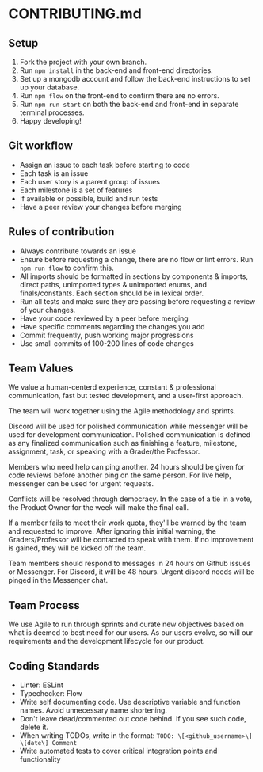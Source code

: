 # CONTRIBUTING.md

## Setup
1. Fork the project with your own branch.
2. Run `npm install` in the back-end and front-end directories.
3. Set up a mongodb account and follow the back-end instructions to set up your database.
4. Run `npm flow` on the front-end to confirm there are no errors.
5. Run `npm run start` on both the back-end and front-end in separate terminal processes.
6. Happy developing!

## Git workflow
- Assign an issue to each task before starting to code
- Each task is an issue
- Each user story is a parent group of issues
- Each milestone is a set of features
- If available or possible, build and run tests
- Have a peer review your changes before merging

## Rules of contribution
- Always contribute towards an issue
- Ensure before requesting a change, there are no flow or lint errors. Run `npm run flow` to confirm this.
- All imports should be formatted in sections by components & imports, direct paths, unimported types & unimported enums, and finals/constants. Each section should be in lexical order.
- Run all tests and make sure they are passing before requesting a review of your changes.
- Have your code reviewed by a peer before merging
- Have specific comments regarding the changes you add
- Commit frequently, push working major progressions
- Use small commits of 100-200 lines of code changes

## Team Values 

We value a human-centerd experience, constant & professional communication, fast but tested development, and a user-first approach.

The team will work together using the Agile methodology and sprints.

Discord will be used for polished communication while messenger will be used for development communication. Polished communication is defined as any finalized communication such as finishing a feature, milestone, assignment, task, or speaking with a Grader/the Professor.

Members who need help can ping another. 24 hours should be given for code reviews before another ping on the same person. For live help, messenger can be used for urgent requests.

Conflicts will be resolved through democracy. In the case of a tie in a vote, the Product Owner for the week will make the final call.

If a member fails to meet their work quota, they'll be warned by the team and requested to improve. After ignoring this initial warning, the Graders/Professor will be contacted to speak with them. If no improvement is gained, they will be kicked off the team.

Team members should respond to messages in 24 hours on Github issues or Messenger. For Discord, it will be 48 hours. Urgent discord needs will be pinged in the Messenger chat.

## Team Process
We use Agile to run through sprints and curate new objectives based on what is deemed to best need for our users. As our users evolve, so will our requirements and the development lifecycle for our product.

## Coding Standards
- Linter: ESLint
- Typechecker: Flow
- Write self documenting code. Use descriptive variable and function names. Avoid unnecessary name shortening.
- Don't leave dead/commented out code behind. If you see such code, delete it.
- When writing TODOs, write in the format: `TODO: \[<github_username>\] \[date\] Comment`
- Write automated tests to cover critical integration points and functionality 

